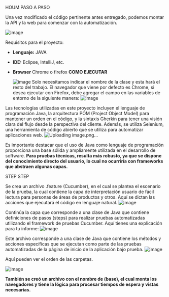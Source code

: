 HOUM 
PASO A PASO

Una vez modificado el código pertinente antes entregado, podemos montar la API y la web para comenzar con la automatización.

![image](https://github.com/OliverABV/HoumQa/assets/45653045/38dc302b-cd5b-45ca-ae64-927eec6f46de)

Requisitos para el proyecto:
- **Lenguaje:** JAVA
- **IDE:** Eclipse, IntelliJ, etc.
- **Browser** Chrome o firefox
  **COMO EJECUTAR**

  ![image](https://github.com/OliverABV/HoumQa/assets/45653045/0c1221f4-69e9-4341-8e68-92e3bacac21c)
Solo necesitamos indicar el nombre de la clase y esta hará el resto del trabajo. El navegador que viene por defecto es Chrome, si desea ejecutar con Firefox, debe agregar el campo en las variables de entorno de la siguiente manera:
  ![image](https://github.com/OliverABV/HoumQa/assets/45653045/eb42c3dd-5aa9-4dbb-929c-951dae4f6c59)



Las tecnologías utilizadas en este proyecto incluyen el lenguaje de programación Java, la arquitectura POM (Project Object Model) para mantener un orden en el código, y la sintaxis Gherkin para tener una visión clara del flujo desde la perspectiva del cliente. Además, se utiliza Selenium, una herramienta de código abierto que se utiliza para automatizar aplicaciones web.
![Uploading image.png…]()


Es importante destacar que el uso de Java como lenguaje de programación proporciona una base sólida y ampliamente utilizada en el desarrollo de software. **Para pruebas técnicas, resulta más robusto, ya que se dispone del conocimiento directo del usuario, lo cual no ocurriría con frameworks que abstraen algunas capas.**

STEP STEP

Se crea un archivo .feature (Cucumber), en el cual se plantea el escenario de la prueba, la cual contiene la capa de interpretación usuario de fácil lectura para personas de áreas de productos y otros. Aquí se dictan las acciones que ejecutará el código en lenguaje natural.
![image](https://github.com/OliverABV/HoumQa/assets/45653045/94587b92-b715-49f8-8113-87b2b4719bb1)

Continúa la capa que corresponde a una clase de Java que contiene definiciones de pasos (steps) para realizar pruebas automatizadas utilizando el framework de pruebas Cucumber. Aquí tienes una explicación para tu informe:
![image](https://github.com/OliverABV/HoumQa/assets/45653045/dbe08a40-dabc-402f-ac53-201d0090eea5)


Este archivo corresponde a una clase de Java que contiene los métodos y acciones específicas que se ejecutan como parte de las pruebas automatizadas de la página de inicio de la aplicación bajo prueba.
![image](https://github.com/OliverABV/HoumQa/assets/45653045/8d581846-9cb7-4b3f-81d8-5bd4be4de036)

Aquí pueden ver el orden de las carpetas.

![image](https://github.com/OliverABV/HoumQa/assets/45653045/661730da-bd68-4ba5-872c-295f487c9f1a)

**También se creó un archivo con el nombre de (base), el cual monta los navegadores y tiene la lógica para procesar tiempos de espera y vistas necesarias.**
